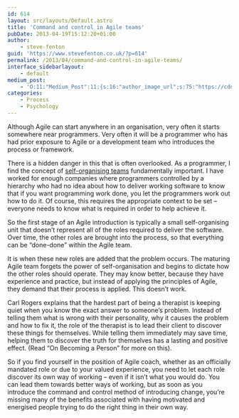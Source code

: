 ```yaml
---
id: 614
layout: src/layouts/Default.astro
title: 'Command and control in Agile teams'
pubDate: 2013-04-19T15:12:20+01:00
author:
    - steve-fenton
guid: 'https://www.stevefenton.co.uk/?p=614'
permalink: /2013/04/command-and-control-in-agile-teams/
interface_sidebarlayout:
    - default
medium_post:
    - 'O:11:"Medium_Post":11:{s:16:"author_image_url";s:75:"https://cdn-images-1.medium.com/fit/c/400/400/1*eXkhfEuF41g5W_xnc_ydLA.jpeg";s:10:"author_url";s:38:"https://medium.com/@steve.fenton.co.uk";s:11:"byline_name";N;s:12:"byline_email";N;s:10:"cross_link";s:3:"yes";s:2:"id";s:12:"e582b18d3751";s:21:"follower_notification";s:3:"yes";s:7:"license";s:19:"all-rights-reserved";s:14:"publication_id";s:2:"-1";s:6:"status";s:5:"draft";s:3:"url";s:51:"https://medium.com/@steve.fenton.co.uk/e582b18d3751";}'
categories:
    - Process
    - Psychology
---
```


Although Agile can start anywhere in an organisation, very often it starts somewhere near programmers. Very often it will be a programmer who has had prior exposure to Agile or a development team who introduces the process or framework.

There is a hidden danger in this that is often overlooked. As a programmer, I find the concept of [self-organising teams](https://www.stevefenton.co.uk/2012/07/What-Are-Self-Organising-Teams/) fundamentally important. I have worked for enough companies where programmers controlled by a hierarchy who had no idea about how to deliver working software to know that if you want programming work done, you let the programmers work out how to do it. Of course, this requires the appropriate context to be set – everyone needs to know what is required in order to help achieve it.

So the first stage of an Agile introduction is typically a small self-organising unit that doesn’t represent all of the roles required to deliver the software. Over time, the other roles are brought into the process, so that everything can be “done-done” within the Agile team.

It is when these new roles are added that the problem occurs. The maturing Agile team forgets the power of self-organisation and begins to dictate how the other roles should operate. They may know better, because they have experience and practice, but instead of applying the principles of Agile, they demand that their process is applied. This doesn’t work.

Carl Rogers explains that the hardest part of being a therapist is keeping quiet when you know the exact answer to someone’s problem. Instead of telling them what is wrong with their personality, why it causes the problem and how to fix it, the role of the therapist is to lead their client to discover these things for themselves. While telling them immediately may save time, helping them to discover the truth for themselves has a lasting and positive effect. (Read “On Becoming a Person” for more on this).

So if you find yourself in the position of Agile coach, whether as an officially mandated role or due to your valued experience, you need to let each role discover its own way of working – even if it isn’t what you would do. You can lead them towards better ways of working, but as soon as you introduce the command and control method of introducing change, you’re missing many of the benefits associated with having motivated and energised people trying to do the right thing in their own way.